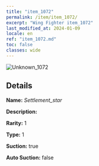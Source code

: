 ```yaml
---
title: "item_1072"
permalink: /item/item_1072/
excerpt: "Wing Fighter item_1072"
last_modified_at: 2024-01-09
locale: en
ref: "item_1072.md"
toc: false
classes: wide
---
```



 ![Unknown_1072](/images/item/Settlement_star_p.png)



## Details

 **Name:** *Settlement_star* 

 **Description:** 

 **Rarity:** 1 

 **Type:** 1 

 **Suction:** true 

 **Auto Suction:** false 


